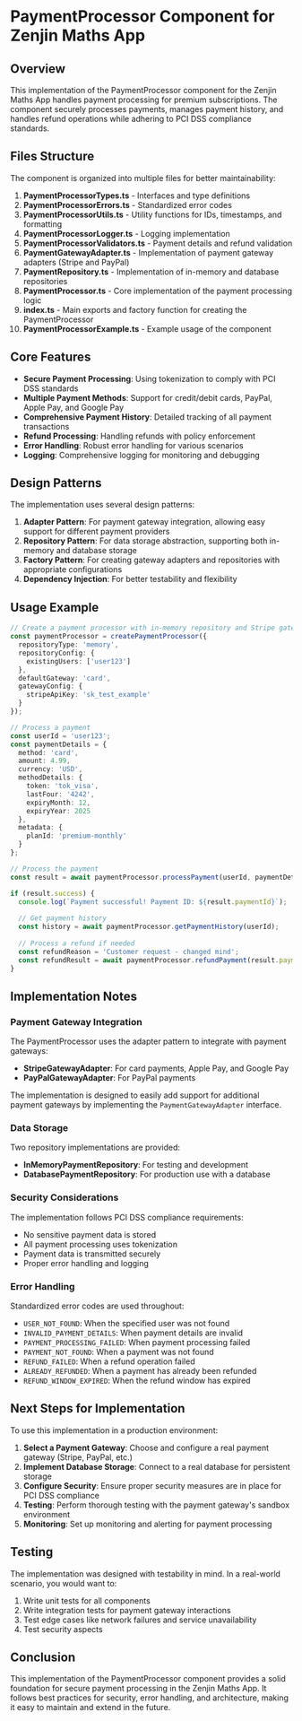 # PaymentProcessor Component for Zenjin Maths App

## Overview

This implementation of the PaymentProcessor component for the Zenjin Maths App handles payment processing for premium subscriptions. The component securely processes payments, manages payment history, and handles refund operations while adhering to PCI DSS compliance standards.

## Files Structure

The component is organized into multiple files for better maintainability:

1. **PaymentProcessorTypes.ts** - Interfaces and type definitions
2. **PaymentProcessorErrors.ts** - Standardized error codes
3. **PaymentProcessorUtils.ts** - Utility functions for IDs, timestamps, and formatting
4. **PaymentProcessorLogger.ts** - Logging implementation
5. **PaymentProcessorValidators.ts** - Payment details and refund validation
6. **PaymentGatewayAdapter.ts** - Implementation of payment gateway adapters (Stripe and PayPal)
7. **PaymentRepository.ts** - Implementation of in-memory and database repositories
8. **PaymentProcessor.ts** - Core implementation of the payment processing logic
9. **index.ts** - Main exports and factory function for creating the PaymentProcessor
10. **PaymentProcessorExample.ts** - Example usage of the component

## Core Features

- **Secure Payment Processing**: Using tokenization to comply with PCI DSS standards
- **Multiple Payment Methods**: Support for credit/debit cards, PayPal, Apple Pay, and Google Pay
- **Comprehensive Payment History**: Detailed tracking of all payment transactions
- **Refund Processing**: Handling refunds with policy enforcement
- **Error Handling**: Robust error handling for various scenarios
- **Logging**: Comprehensive logging for monitoring and debugging

## Design Patterns

The implementation uses several design patterns:

1. **Adapter Pattern**: For payment gateway integration, allowing easy support for different payment providers
2. **Repository Pattern**: For data storage abstraction, supporting both in-memory and database storage
3. **Factory Pattern**: For creating gateway adapters and repositories with appropriate configurations
4. **Dependency Injection**: For better testability and flexibility

## Usage Example

```typescript
// Create a payment processor with in-memory repository and Stripe gateway
const paymentProcessor = createPaymentProcessor({
  repositoryType: 'memory',
  repositoryConfig: {
    existingUsers: ['user123']
  },
  defaultGateway: 'card',
  gatewayConfig: {
    stripeApiKey: 'sk_test_example'
  }
});

// Process a payment
const userId = 'user123';
const paymentDetails = {
  method: 'card',
  amount: 4.99,
  currency: 'USD',
  methodDetails: {
    token: 'tok_visa',
    lastFour: '4242',
    expiryMonth: 12,
    expiryYear: 2025
  },
  metadata: {
    planId: 'premium-monthly'
  }
};

// Process the payment
const result = await paymentProcessor.processPayment(userId, paymentDetails);

if (result.success) {
  console.log(`Payment successful! Payment ID: ${result.paymentId}`);
  
  // Get payment history
  const history = await paymentProcessor.getPaymentHistory(userId);
  
  // Process a refund if needed
  const refundReason = 'Customer request - changed mind';
  const refundResult = await paymentProcessor.refundPayment(result.paymentId, refundReason);
}
```

## Implementation Notes

### Payment Gateway Integration

The PaymentProcessor uses the adapter pattern to integrate with payment gateways:

- **StripeGatewayAdapter**: For card payments, Apple Pay, and Google Pay
- **PayPalGatewayAdapter**: For PayPal payments

The implementation is designed to easily add support for additional payment gateways by implementing the `PaymentGatewayAdapter` interface.

### Data Storage

Two repository implementations are provided:

- **InMemoryPaymentRepository**: For testing and development
- **DatabasePaymentRepository**: For production use with a database

### Security Considerations

The implementation follows PCI DSS compliance requirements:

- No sensitive payment data is stored
- All payment processing uses tokenization
- Payment data is transmitted securely
- Proper error handling and logging

### Error Handling

Standardized error codes are used throughout:

- `USER_NOT_FOUND`: When the specified user was not found
- `INVALID_PAYMENT_DETAILS`: When payment details are invalid
- `PAYMENT_PROCESSING_FAILED`: When payment processing failed
- `PAYMENT_NOT_FOUND`: When a payment was not found
- `REFUND_FAILED`: When a refund operation failed
- `ALREADY_REFUNDED`: When a payment has already been refunded
- `REFUND_WINDOW_EXPIRED`: When the refund window has expired

## Next Steps for Implementation

To use this implementation in a production environment:

1. **Select a Payment Gateway**: Choose and configure a real payment gateway (Stripe, PayPal, etc.)
2. **Implement Database Storage**: Connect to a real database for persistent storage
3. **Configure Security**: Ensure proper security measures are in place for PCI DSS compliance
4. **Testing**: Perform thorough testing with the payment gateway's sandbox environment
5. **Monitoring**: Set up monitoring and alerting for payment processing

## Testing

The implementation was designed with testability in mind. In a real-world scenario, you would want to:

1. Write unit tests for all components
2. Write integration tests for payment gateway interactions
3. Test edge cases like network failures and service unavailability
4. Test security aspects

## Conclusion

This implementation of the PaymentProcessor component provides a solid foundation for secure payment processing in the Zenjin Maths App. It follows best practices for security, error handling, and architecture, making it easy to maintain and extend in the future.